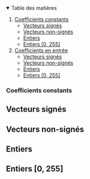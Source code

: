 <details open="open">
  <summary>Table des matières</summary>
  <ol>
    <li>
      <a href="#Coefficients constants">Coefficients constants</a>
      <ul>
        <li><a href="#built-with">Vecteurs signés</a></li>
        <li><a href="#built-with">Vecteurs non-signés</a></li>
        <li><a href="#built-with">Entiers</a></li>
        <li><a href="#built-with">Entiers [0, 255]</a></li>
      </ul>
    </li>
    <li>
      <a href="#abouthproeh">Coefficients en entrée</a>
      <ul>
        <li><a href="#built-with">Vecteurs signés</a></li>
        <li><a href="#built-with">Vecteurs non-signés</a></li>
        <li><a href="#built-with">Entiers</a></li>
        <li><a href="#built-with">Entiers [0, 255]</a></li>
      </ul>
    </li>
  </ol>
</details>

### Coefficients constants
## Vecteurs signés
## Vecteurs non-signés
## Entiers
## Entiers [0, 255]
